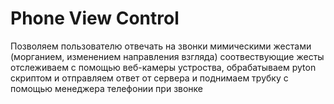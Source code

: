 # Phone View Control

Позволяем пользователю отвечать на звонки мимическими жестами (морганием, изменением направления взгляда) соотвествующие жесты отслеживаем с помощью веб-камеры устроства, обрабатываем pyton скриптом и отправляем ответ от сервера
и поднимаем трубку с помощью менеджера телефонии при звонке
